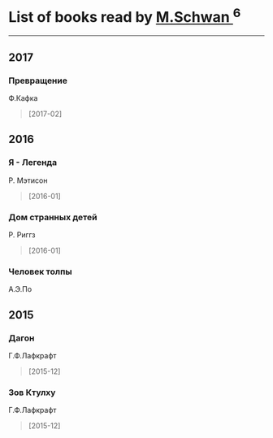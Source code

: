 # List of books read by [M.Schwan ](https://plus.google.com/101892939810731181399)<sup>6</sup>
---

## 2017

### Превращение
Ф.Кафка
> [2017-02] 



## 2016

### Я - Легенда
Р. Мэтисон
> [2016-01] 


### Дом странных детей
Р. Риггз
> [2016-01] 


### Человек толпы
А.Э.По



## 2015

### Дагон
Г.Ф.Лафкрафт
> [2015-12] 


### Зов Ктулху
Г.Ф.Лафкрафт
> [2015-12] 



